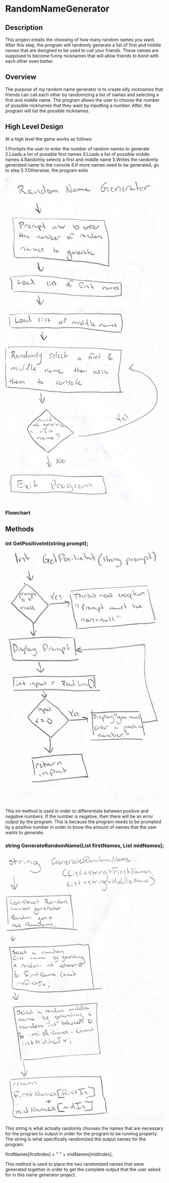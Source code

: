 # RandomNameGenerator

## Description

This project entails the choosing of how many random names you want. After this step, the program will randomly generate a list of first and middle names that are designed to be used to call your friends. These names are supposed to become funny nicknames that will allow friends to bond with each other even better.

## Overview

The purpose of my random name generator is to create silly nicknames that friends can call each other by randomizing a list of names and selecting a first and middle name. The program allows the user to choose the number of possible nicknames that they want by inputting a number. After, the program will list the possible nicknames.

## High Level Design

At a high level the game works as follows:

1.Prompts the user to enter the number of random names to generate
2.Loads a list of possible first names
3.Loads a list of possible middle names
4.Randomly selects a first and middle name
5.Writes the randomly generated name to the console
6.If more names need to be generated, go to step 5
7.Otherwise, the program exits

![HighLevelFlowChart](HighLevelFlowChart.png)

### Flowchart

## Methods

### int GetPositiveInt(string prompt);

![GetPositiveInt](GetPositiveInt.png)

This int method is used in order to differentiate between positive and negative numbers. If the number is negative, then there will be an error output by the program. This is because the program needs to be prompted by a positive number in order to know the amount of names that the user wants to generate.

### string GenerateRandomName(List<string> firstNames, List<string> midNames);

![stringGenerateRandomNames](stringGenerateRandomNames.png)

This string is what actually randomly chooses the names that are necessary for the program to output in order for the program to be running properly. The string is what specifically randomized the output names for the program.

firstNames[firstIndex] + " " + midNames[midIndex];

This method is used to place the two randomized names that were generated together in order to get the complete output that the user asked for in this name generator project.